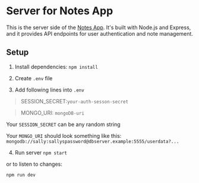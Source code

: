 # Server for Notes App

This is the server side of the [Notes App](https://github.com/Corxl/NotesAppClient). It's built with Node.js and Express, and it provides API endpoints for user authentication and note management.

## Setup

1. Install dependencies: `npm install`

2. Create `.env` file

3. Add following lines into `.env`
  > SESSION_SECRET:`your-auth-sesson-secret`

  > MONGO_URI: `mongoDB-uri`

Your `SESSION_SECRET` can be any random string

Your `MONGO_URI` should look something like this: `mongodb://sally:sallyspassword@dbserver.example:5555/userdata?...`


4. Run server
`
  npm start
`

  or to listen to changes: 

`
  npm run dev
`

